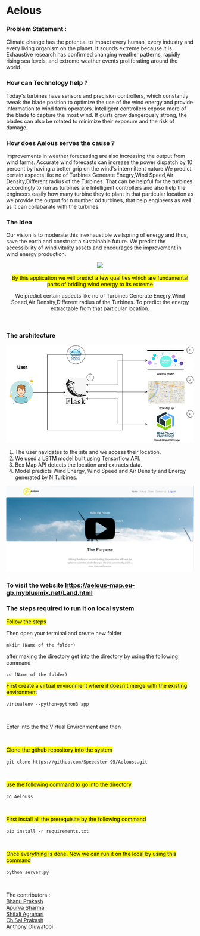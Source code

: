 # Aelous
### Problem Statement : 
Climate change has the potential to impact every human, every industry and every living organism on the planet. It sounds extreme because it is. Exhaustive research has confirmed changing weather patterns, rapidly rising sea levels, and extreme weather events proliferating around the world.
### How can Technology help ? 
Today's turbines have sensors and precision controllers, which constantly tweak the blade position to optimize the use of the wind energy and provide information to wind farm operators. Intelligent controllers expose more of the blade to capture the most wind. If gusts grow dangerously strong, the blades can also be rotated to minimize their exposure and the risk of damage.
### How does Aelous serves the cause ?
Improvements in weather forecasting are also increasing the output from wind farms. Accurate wind forecasts can increase the power dispatch by 10 percent by having a better grip on the wind's intermittent nature.We predict certain aspects like no of Turbines Generate Enegry,Wind Speed,Air Density,Different radius of the Turbines. That can be helpful for the turbines accordingly to run as turbines are Intelligent controllers and also help the engineers easily how many turbine they to plant in that particular location as we provide the output for n number od turbines, that help engineers as well as it can collabarate with the turbines. 
### The Idea
Our vision is to moderate this inexhaustible wellspring of energy and thus, save the earth and construct a sustainable future.
We predict the accessibility of wind vitality assets and encourages the improvement in wind energy production. 
<p  align="center"><img  src = "https://github.com/Apurva-tech/Aelouss/blob/master/templates/intro.gif"></p>
<p  align="center">
<mark>By this application we will predict a few qualities which are fundamental parts of bridling wind energy to its extreme</mark>
<p  align="center">We predict certain aspects like no of Turbines Generate Enegry,Wind Speed,Air Density,Different radius of the Turbines. To predict the energy extractable from that particular location. </p><br>
</p>

### The architecture 

![Video transcription/translation app](https://github.com/Apurva-tech/Aelouss/blob/master/templates/Untitled%20Diagram-4.png)

1. The user navigates to the site and we access their location.
2. We used a LSTM model built using Tensorflow API.
3. Box Map API detects the location and extracts data.
4. Model predicts Wind Energy, Wind Speed and Air Density and Energy generated by N Turbines.

[![Watch the video](Aelous.jpg)](http://www.youtube.com/watch?v=FOnMwn25sGM "Presentation")


### To visit the website  https://aelous-map.eu-gb.mybluemix.net/Land.html


### The steps required to run it on local system

<mark>Follow the steps</mark>
  <p>Then open your terminal and create new folder<br>
  
  ```mkdir (Name of the folder)```<br>
  
  after making the directory get into the directory by using the following command<br>
  
  ```cd (Name of the folder)```
  </p>
  

<p>
  <mark>First create a virtual environment where it doesn't merge with the existing environment</mark>
<p>
  
  ```virtualenv --python=python3 app```

</p><br>

<p>Enter into the the Virtual Environment and then</p><br>

<mark>Clone the github repository into the system</mark><br>
  <p>
    
   ```git clone https://github.com/Speedster-95/Aelouss.git```
    
</p><br>

<mark>use the following command to go into the directory </mark>
<p>
  
  ```cd Aelouss```
  
 </p><br>
 
<mark> First install all the prerequisite by the following command</mark>
<p>
  
  ```pip install -r requirements.txt```

</p><br>

<mark> Once everything is done. Now we can run it on the local by using this command</mark>

<p>
  
  ```python server.py```
  
</p><br>  


The contributors : <br>
[Bhanu Prakash](https://www.linkedin.com/in/chittampalli-bhanu-prakash-72a7071b1/)<br>
[Apurva Sharma](http://linkedin.com/in/apurva-sharma-46a091190)<br>
[Shifali Agrahari](http://127.0.0.1:5000/www.linkedin.com/in/shifali-agrahari-5b1495196)<br>
[Ch.Sai Prakash](https://www.linkedin.com/in/sai-prakash-ch-b65450191)<br>
[Anthony Oluwatobi](https://www.linkedin.com/in/oluwatobi-betiku-oluwatobi)
